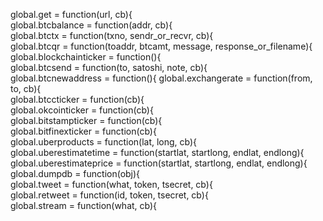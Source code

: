   global.get = function(url, cb){    
  global.btcbalance = function(addr, cb){     
  global.btctx = function(txno, sendr_or_recvr, cb){    
  global.btcqr = function(toaddr, btcamt, message, response_or_filename){    
  global.blockchainticker = function(){    
  global.btcsend = function(to, satoshi, note, cb){    
  global.btcnewaddress = function(){
  global.exchangerate = function(from, to, cb){     
  global.btccticker = function(cb){    
  global.okcointicker = function(cb){     
  global.bitstampticker = function(cb){     
  global.bitfinexticker = function(cb){     
  global.uberproducts = function(lat, long, cb){    
  global.uberestimatetime = function(startlat, startlong, endlat, endlong){    
  global.uberestimateprice = function(startlat, startlong, endlat, endlong){    
  global.dumpdb = function(obj){    
  global.tweet = function(what, token, tsecret, cb){    
  global.retweet = function(id, token, tsecret, cb){    
  global.stream = function(what, cb){    